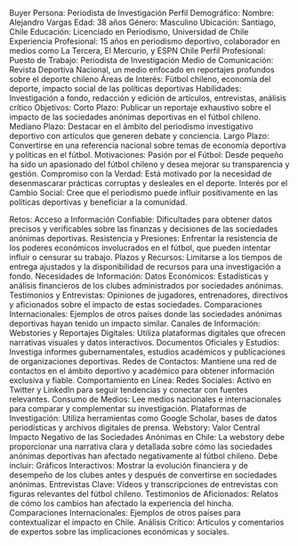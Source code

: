 Buyer Persona: Periodista de Investigación
Perfil Demográfico:
Nombre: Alejandro Vargas
Edad: 38 años
Género: Masculino
Ubicación: Santiago, Chile
Educación: Licenciado en Periodismo, Universidad de Chile
Experiencia Profesional: 15 años en periodismo deportivo, colaborador en medios como La Tercera, El Mercurio, y ESPN Chile
Perfil Profesional:
Puesto de Trabajo: Periodista de Investigación
Medio de Comunicación: Revista Deportiva Nacional, un medio enfocado en reportajes profundos sobre el deporte chileno
Áreas de Interés: Fútbol chileno, economía del deporte, impacto social de las políticas deportivas
Habilidades: Investigación a fondo, redacción y edición de artículos, entrevistas, análisis crítico
Objetivos:
Corto Plazo: Publicar un reportaje exhaustivo sobre el impacto de las sociedades anónimas deportivas en el fútbol chileno.
Mediano Plazo: Destacar en el ámbito del periodismo investigativo deportivo con artículos que generen debate y conciencia.
Largo Plazo: Convertirse en una referencia nacional sobre temas de economía deportiva y políticas en el fútbol.
Motivaciones:
Pasión por el Fútbol: Desde pequeño ha sido un apasionado del fútbol chileno y desea mejorar su transparencia y gestión.
Compromiso con la Verdad: Está motivado por la necesidad de desenmascarar prácticas corruptas y desleales en el deporte.
Interés por el Cambio Social: Cree que el periodismo puede influir positivamente en las políticas deportivas y beneficiar a la comunidad.


Retos:
Acceso a Información Confiable: Dificultades para obtener datos precisos y verificables sobre las finanzas y decisiones de las sociedades anónimas deportivas.
Resistencia y Presiones: Enfrentar la resistencia de los poderes económicos involucrados en el fútbol, que pueden intentar influir o censurar su trabajo.
Plazos y Recursos: Limitarse a los tiempos de entrega ajustados y la disponibilidad de recursos para una investigación a fondo.
Necesidades de Información:
Datos Económicos: Estadísticas y análisis financieros de los clubes administrados por sociedades anónimas.
Testimonios y Entrevistas: Opiniones de jugadores, entrenadores, directivos y aficionados sobre el impacto de estas sociedades.
Comparaciones Internacionales: Ejemplos de otros países donde las sociedades anónimas deportivas hayan tenido un impacto similar.
Canales de Información:
Webstories y Reportajes Digitales: Utiliza plataformas digitales que ofrecen narrativas visuales y datos interactivos.
Documentos Oficiales y Estudios: Investiga informes gubernamentales, estudios académicos y publicaciones de organizaciones deportivas.
Redes de Contactos: Mantiene una red de contactos en el ámbito deportivo y académico para obtener información exclusiva y fiable.
Comportamiento en Línea:
Redes Sociales: Activo en Twitter y LinkedIn para seguir tendencias y conectar con fuentes relevantes.
Consumo de Medios: Lee medios nacionales e internacionales para comparar y complementar su investigación.
Plataformas de Investigación: Utiliza herramientas como Google Scholar, bases de datos periodísticas y archivos digitales de prensa.
Webstory: Valor Central
Impacto Negativo de las Sociedades Anónimas en Chile: La webstory debe proporcionar una narrativa clara y detallada sobre cómo las sociedades anónimas deportivas han afectado negativamente al fútbol chileno. Debe incluir:
Gráficos Interactivos: Mostrar la evolución financiera y de desempeño de los clubes antes y después de convertirse en sociedades anónimas.
Entrevistas Clave: Vídeos y transcripciones de entrevistas con figuras relevantes del fútbol chileno.
Testimonios de Aficionados: Relatos de cómo los cambios han afectado la experiencia del hincha.
Comparaciones Internacionales: Ejemplos de otros países para contextualizar el impacto en Chile.
Análisis Crítico: Artículos y comentarios de expertos sobre las implicaciones económicas y sociales.
